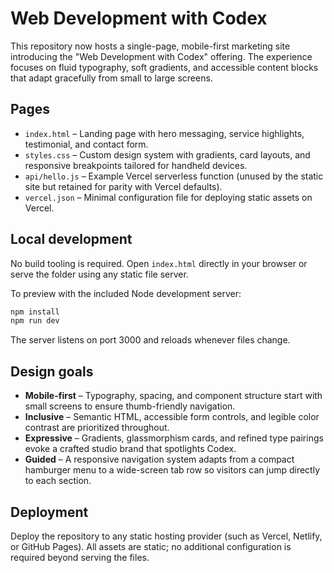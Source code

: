 # Web Development with Codex

This repository now hosts a single-page, mobile-first marketing site introducing the "Web Development with Codex" offering.
The experience focuses on fluid typography, soft gradients, and accessible content blocks that adapt gracefully from small to
large screens.

## Pages

- `index.html` – Landing page with hero messaging, service highlights, testimonial, and contact form.
- `styles.css` – Custom design system with gradients, card layouts, and responsive breakpoints tailored for handheld devices.
- `api/hello.js` – Example Vercel serverless function (unused by the static site but retained for parity with Vercel defaults).
- `vercel.json` – Minimal configuration file for deploying static assets on Vercel.

## Local development

No build tooling is required. Open `index.html` directly in your browser or serve the folder using any static file server.

To preview with the included Node development server:

```bash
npm install
npm run dev
```

The server listens on port 3000 and reloads whenever files change.

## Design goals

- **Mobile-first** – Typography, spacing, and component structure start with small screens to ensure thumb-friendly navigation.
- **Inclusive** – Semantic HTML, accessible form controls, and legible color contrast are prioritized throughout.
- **Expressive** – Gradients, glassmorphism cards, and refined type pairings evoke a crafted studio brand that spotlights Codex.
- **Guided** – A responsive navigation system adapts from a compact hamburger menu to a wide-screen tab row so visitors can jump directly to each section.

## Deployment

Deploy the repository to any static hosting provider (such as Vercel, Netlify, or GitHub Pages). All assets are static; no
additional configuration is required beyond serving the files.
